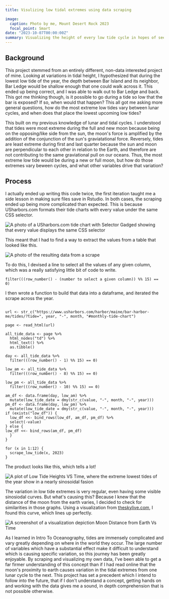 ```yaml
---
title: Visulizing low tidal extremes using data scraping

image:
  caption: Photo by me, Mount Desert Rock 2023
  focal_point: Smart
date: "2023-10-07T00:00:00Z"
summary: Visualizing the height of every low tide cycle in hopes of seeing how low tides vary in the future, using data scraped from USharbors
---
```


## Background

This project stemmed from an entirely different, non-data interested project of mine. Looking at variations in tidal height, I hypothesized that during the lowest low tide of the year, the depth between Bar Island and its neighbor, Bar Ledge would be shallow enough that one could walk across it. This ended up being correct, and I was able to walk out to Bar Ledge and back. This got me thinking though, is it possible to go during a tide so low that the bar is exposed? If so, when would that happen? This all got me asking more general questions, how do the most extreme low tides vary between lunar cycles, and when does that place the lowest upcoming low tides?

This built on my previous knowledge of lunar and tidal cycles. I understood that tides were most extreme during the full and new moon because being on the opposing/like side from the sun, the moon's force is amplified by the addition of the conjunction of the sun's graviatational force. Reversely, tides are least extreme during first and last quarter because the sun and moon are perpendicular to each other in relation to the Earth, and therefore are not contributing to the same graviational pull on our oceans. Thus, the most extreme low tide would be during a new or full moon, but how do those extremes vary beween cycles, and what other variables drive that variation?

## Process
I actually ended up writing this code twice, the first iteration taught me a side lesson in making sure files save in Rstudio. In both cases, the scraping ended up being more complicated than expected. This is because USharbors.com formats their tide charts with every value under the same CSS selector.

![A photo of a USharbors.com tide chart with Selector Gadged showing that every value displays the same CSS selector](tide_chart.jpg)

This meant that I had to find a way to extract the values from a table that looked like this.

![A photo of the resulting data from a scrape](scraped_values.jpg)

To do this, I devised a line to select all the values of any given column, which was a really satisfying little bit of code to write.

```
filter(((row_number() - (number to select a given column)) %% 15) == 0)
```

I then wrote a function to build that data into a dataframe, and iterated the scrape across the year.

```scrape_low_tide <- function(month, year){

url <- str_c("https://www.usharbors.com/harbor/maine/bar-harbor-me/tides/?tide=", year, "-", month, "#monthly-tide-chart")

page <- read_html(url)

all_tide_data <- page %>% 
  html_nodes("td") %>% 
  html_text() %>% 
  as.tibble()

day <- all_tide_data %>% 
  filter(((row_number() - 1) %% 15) == 0)

low_am <- all_tide_data %>% 
  filter(((row_number() - 8) %% 15) == 0)

low_pm <- all_tide_data %>% 
  filter(((row_number() - 10) %% 15) == 0)

am_df <- data.frame(day, low_am) %>% 
  mutate(low_tide_date = dmy(str_c(value, "-", month, "-", year)))
pm_df <- data.frame(day, low_pm) %>% 
  mutate(low_tide_date = dmy(str_c(value, "-", month, "-", year)))
if (exists("low_df")) {
  low_df <<- bind_rows(low_df, am_df, pm_df) %>% 
  select(-value)
} else {
low_df <<- bind_rows(am_df, pm_df)
  }
}

for (x in 1:12) {
  scrape_low_tide(x, 2023)
}
```
The product looks like this, which tells a lot!

![A plot of Low Tide Heights VS Time, where the extreme lowest tides of the year show in a nearly sinosoidal fasion](TidalHeight.png)

The variation in low tide extremes is very regular, even having some visible sinosiodal curves. But what's causing this? Because I knew that the distance of the moon from the earth varies, I decided to check for similarities in those graphs. Using a visualization from [theskylive.com](theskylive.com/how-far-is-moon), I found this curve, which lines up perfectly.

![A screenshot of a visualization depiction Moon Distance from Earth Vs Time](moon_distance.jpg)

As I learned in Intro To Oceanography, tides are immensely complicated and vary greatly depending on where in the world they occur. The large number of variables which have a substantial effect make it difficult to understand which is causing specific variation, so this journey has been greatly enjoyable. By scraping and visualizing my own data, I've been able to get a far firmer understanding of this concept than if I had read online that the moon's proximity to earth causes variation in the tidal extremes from one lunar cycle to the next. This project has set a precedent which I intend to follow into the future, that if I don't understand a concept, getting hands on and working with the data gives me a sound, in depth comprehension that is not possible otherwise.
